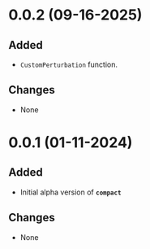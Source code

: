 # 0.0.2 (09-16-2025)
## Added
- `CustomPerturbation` function.

## Changes
- None

# 0.0.1 (01-11-2024)
## Added
- Initial alpha version of **`compact`**

## Changes
- None
